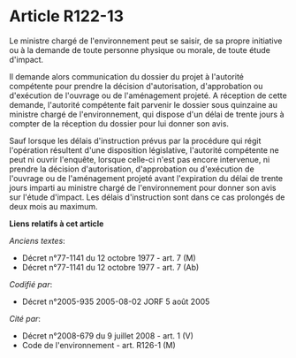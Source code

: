 # Article R122-13

Le ministre chargé de l'environnement peut se saisir, de sa propre initiative ou à la demande de toute personne physique ou
morale, de toute étude d'impact.

Il demande alors communication du dossier du projet à l'autorité compétente pour prendre la décision d'autorisation,
d'approbation ou d'exécution de l'ouvrage ou de l'aménagement projeté. A réception de cette demande, l'autorité compétente
fait parvenir le dossier sous quinzaine au ministre chargé de l'environnement, qui dispose d'un délai de trente jours à
compter de la réception du dossier pour lui donner son avis.

Sauf lorsque les délais d'instruction prévus par la procédure qui régit l'opération résultent d'une disposition législative,
l'autorité compétente ne peut ni ouvrir l'enquête, lorsque celle-ci n'est pas encore intervenue, ni prendre la décision
d'autorisation, d'approbation ou d'exécution de l'ouvrage ou de l'aménagement projeté avant l'expiration du délai de trente
jours imparti au ministre chargé de l'environnement pour donner son avis sur l'étude d'impact. Les délais d'instruction sont
dans ce cas prolongés de deux mois au maximum.

**Liens relatifs à cet article**

_Anciens textes_:

  - Décret n°77-1141 du 12 octobre 1977 - art. 7 (M)
  - Décret n°77-1141 du 12 octobre 1977 - art. 7 (Ab)

_Codifié par_:

  - Décret n°2005-935 2005-08-02 JORF 5 août 2005

_Cité par_:

  - Décret n°2008-679 du 9 juillet 2008 - art. 1 (V)
  - Code de l'environnement - art. R126-1 (M)
